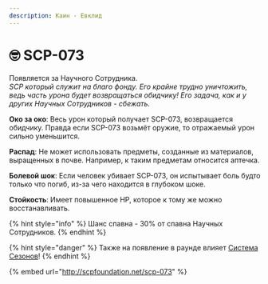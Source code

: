 ```yaml
---
description: Каин - Евклид
---
```


# 🤓 SCP-073

Появляется за Научного Сотрудника.\
_SCP который служит на благо фонду. Его крайне трудно уничтожить, ведь часть урона будет возвращаться обидчику! Его задача, как и у других Научных Сотрудников - сбежать._

**Око за око**: Весь урон который получает SCP-073, возвращается обидчику. Правда если SCP-073 возьмёт оружие, то отражаемый урон сильно уменьшится.

**Распад**: Не может использовать предметы, созданные из материалов, выращенных в почве. Например, к таким предметам относится аптечка.

**Болевой шок**: Если человек убивает SCP-073, он испытывает боль будто только что погиб, из-за чего находится в глубоком шоке.

**Стойкость**: Имеет повышенное HP, которое к тому же можно восстанавливать.

{% hint style="info" %}
Шанс спавна - 30% от спавна Научных Сотрудников.
{% endhint %}

{% hint style="danger" %}
Также на появление в раунде влияет [Система Сезонов](../server-systems/seasons-system.md)!
{% endhint %}

{% embed url="http://scpfoundation.net/scp-073" %}
